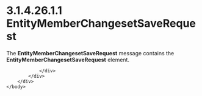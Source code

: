 <html dir="LTR" xmlns:mshelp="http://msdn.microsoft.com/mshelp" xmlns:ddue="http://ddue.schemas.microsoft.com/authoring/2003/5" xmlns:xlink="http://www.w3.org/1999/xlink" xmlns:tool="http://www.microsoft.com/tooltip">
    <head>
        <meta http-equiv="Content-Type" content="text/html; CHARSET=utf-8"></meta>
        <meta name="save" content="history"></meta>
        <title>3.1.4.26.1.1 EntityMemberChangesetSaveRequest</title>
        <xml>
            <mshelp:toctitle title="3.1.4.26.1.1 EntityMemberChangesetSaveRequest"></mshelp:toctitle>
            <mshelp:rltitle title="[MS-SSMDSWS-15]: EntityMemberChangesetSaveRequest"></mshelp:rltitle>
            <mshelp:keyword index="A" term="d1bb30b8-8f46-4a79-ab82-1914c184a2f4"></mshelp:keyword>
            <mshelp:attr name="DCSext.ContentType" value="open specification"></mshelp:attr>
            <mshelp:attr name="AssetID" value="d1bb30b8-8f46-4a79-ab82-1914c184a2f4"></mshelp:attr>
            <mshelp:attr name="TopicType" value="kbRef"></mshelp:attr>
            <mshelp:attr name="DCSext.Title" value="[MS-SSMDSWS-15]: EntityMemberChangesetSaveRequest" />
        </xml>
    </head>
    <body>
        <div id="header">
            <h1 class="heading">3.1.4.26.1.1 EntityMemberChangesetSaveRequest</h1>
        </div>
        <div id="mainSection">
            <div id="mainBody">
                <div id="allHistory" class="saveHistory"></div>
                <div id="sectionSection0" class="section" name="collapseableSection">
                    

<p>The <b>EntityMemberChangesetSaveRequest</b> message contains
the <b>EntityMemberChangesetSaveRequest</b> element.</p>


                </div>
            </div>
        </div>
    </body>
</html>